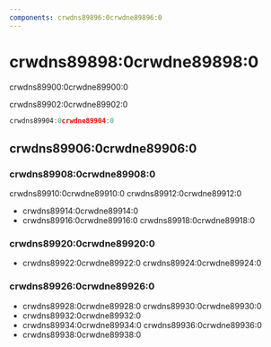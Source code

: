 ```yaml
---
components: crwdns89896:0crwdne89896:0
---
```


# crwdns89898:0crwdne89898:0

<p class="description">crwdns89900:0crwdne89900:0</p>

crwdns89902:0crwdne89902:0

```jsx
crwdns89904:0crwdne89904:0
```

## crwdns89906:0crwdne89906:0

### crwdns89908:0crwdne89908:0

crwdns89910:0crwdne89910:0 crwdns89912:0crwdne89912:0

- crwdns89914:0crwdne89914:0
- crwdns89916:0crwdne89916:0 crwdns89918:0crwdne89918:0

### crwdns89920:0crwdne89920:0

- crwdns89922:0crwdne89922:0 crwdns89924:0crwdne89924:0

### crwdns89926:0crwdne89926:0

- crwdns89928:0crwdne89928:0 crwdns89930:0crwdne89930:0
- crwdns89932:0crwdne89932:0
- crwdns89934:0crwdne89934:0 crwdns89936:0crwdne89936:0
- crwdns89938:0crwdne89938:0